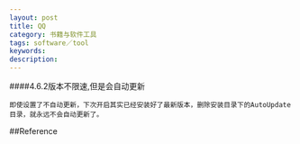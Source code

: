 ```yaml
---
layout: post
title: QQ
category: 书籍与软件工具
tags: software／tool
keywords: 
description: 
---
```


####4.6.2版本不限速,但是会自动更新

```
即使设置了不自动更新，下次开启其实已经安装好了最新版本，删除安装目录下的AutoUpdate目录，就永远不会自动更新了。
```

##Reference

